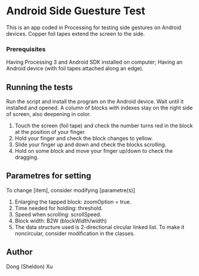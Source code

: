 # Android Side Guesture Test
This is an app coded in Processing for testing side gestures on Android devices. Copper foil tapes extend the screen to the side.

### Prerequisites

Having Processing 3 and Android SDK installed on computer; Having an Android device (with foil tapes attached along an edge).

## Running the tests

Run the script and install the program on the Android device. Wait until it installed and opened.
A column of blocks with indexes stay on the right side of screen, also deepening in color. 
1. Touch the screen (foil tape) and check the number turns red in the block at the position of your finger.
2. Hold your finger and check the block changes to yellow.
3. Slide your finger up and down and check the blocks scrolling.
4. Hold on some block and move your finger up/down to check the dragging.

## Parametres for setting

To change [item], consider modifying [parametre(s)]
1. Enlarging the tapped block: zoomOption = true.
2. Time needed for holding: threshold.
3. Speed when scrolling: scrollSpeed.
4. Block width: B2W (blockWidth/width)
5. The data structure used is 2-directional circular linked list. To make it noncircular, consider modification in the classes.


## Author

Dong (Sheldon) Xu
